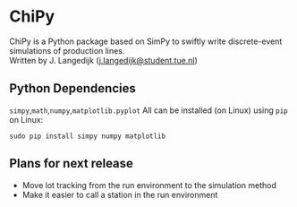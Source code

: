 # ChiPy
ChiPy is a Python package based on SimPy to swiftly write discrete-event simulations of production lines.  
Written by J. Langedijk (j.langedijk@student.tue.nl) 
## Python Dependencies
`simpy`,`math`,`numpy`,`matplotlib.pyplot`
All can be installed (on Linux) using `pip` on Linux:
```
sudo pip install simpy numpy matplotlib
```
## Plans for next release
* Move lot tracking from the run environment to the simulation method
* Make it easier to call a station in the run environment
